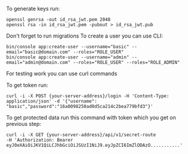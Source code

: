 To generate keys run:
```
openssl genrsa -out id_rsa_jwt.pem 2048
openssl rsa -in id_rsa_jwt.pem -pubout > id_rsa_jwt.pub
```

Don't forget to run migrations
To create a user you can use CLI:
```
bin/console app:create-user --username="basic" --email="basic@domain.com" --roles="ROLE_USER"
bin/console app:create-user --username="admin" --email="admin@domain.com" --roles="ROLE_USER" --roles="ROLE_ADMIN"
```

For testing work you can use curl commands

To get token run:
```
curl -i -X POST {your-server-address}/login -H 'Content-Type: application/json' -d '{"username": "basic","password":"16a0098250ad0d5ca214c2bea779bfd3"}'
```

To get protected data run this command with token which you get on previous step:
```
curl -i -X GET {your-server-address}/api/v1/secret-route
-H 'Authorization: Bearer eyJ0eXAiOiJKV1QiLCJhbGciOiJSUzI1NiJ9.eyJpZCI6ImZlODAzO...........'
```